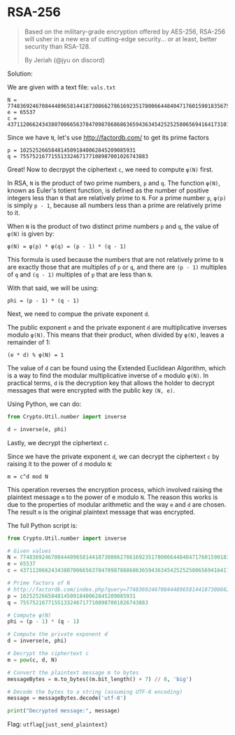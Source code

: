 # RSA-256

> Based on the military-grade encryption offered by AES-256, RSA-256 will usher in a new era of cutting-edge security... or at least, better security than RSA-128.
> 
> By Jeriah (@jyu on discord)

Solution:

We are given with a text file: `vals.txt`

```
N = 77483692467084448965814418730866278616923517800664484047176015901835675610073
e = 65537
c = 43711206624343807006656378470987868686365943634542525258065694164173101323321
```

Since we have `N`, let's use http://factordb.com/ to get its prime factors

```
p = 1025252665848145091840062845209085931
q = 75575216771551332467177108987001026743883
```

Great! Now to decrpypt the ciphertext `c`, we need to compute `φ(N)` first.

In RSA, `N` is the product of two prime numbers, `p` and `q`. The function `φ(N)`, known as Euler's totient function, is defined as the number of positive integers less than `N` that are relatively prime to `N`. For a prime number `p`, `φ(p)` is simply `p - 1`, because all numbers less than a prime are relatively prime to it.

When `N` is the product of two distinct prime numbers `p` and `q`, the value of `φ(N)` is given by:

```
φ(N) = φ(p) * φ(q) = (p - 1) * (q - 1)
```

This formula is used because the numbers that are not relatively prime to `N` are exactly those that are multiples of `p` or `q`, and there are `(p - 1)` multiples of `q` and `(q - 1)` multiples of `p` that are less than `N`.

With that said, we will be using:

```
phi = (p - 1) * (q - 1)
```

Next, we need to compue the private exponent `d`. 

The public exponent `e` and the private exponent `d` are multiplicative inverses modulo `φ(N)`. This means that their product, when divided by `φ(N)`, leaves a remainder of 1:

```
(e * d) % φ(N) = 1
```

The value of `d` can be found using the Extended Euclidean Algorithm, which is a way to find the modular multiplicative inverse of `e` modulo `φ(N)`. In practical terms, `d` is the decryption key that allows the holder to decrypt messages that were encrypted with the public key `(N, e)`.

Using Python, we can do:

```python
from Crypto.Util.number import inverse

d = inverse(e, phi)
```

Lastly, we decrypt the ciphertext `c`. 

Since we have the private exponent `d`, we can decrypt the ciphertext `c` by raising it to the power of `d` modulo `N`:

```
m = c^d mod N
```

This operation reverses the encryption process, which involved raising the plaintext message `m` to the power of e modulo `N`. The reason this works is due to the properties of modular arithmetic and the way `e` and `d` are chosen. The result `m` is the original plaintext message that was encrypted.

The full Python script is:

```python
from Crypto.Util.number import inverse

# Given values
N = 77483692467084448965814418730866278616923517800664484047176015901835675610073
e = 65537
c = 43711206624343807006656378470987868686365943634542525258065694164173101323321

# Prime factors of N
# http://factordb.com/index.php?query=77483692467084448965814418730866278616923517800664484047176015901835675610073
p = 1025252665848145091840062845209085931
q = 75575216771551332467177108987001026743883

# Compute φ(N)
phi = (p - 1) * (q - 1)

# Compute the private exponent d
d = inverse(e, phi)

# Decrypt the ciphertext c
m = pow(c, d, N)

# Convert the plaintext message m to bytes
messageBytes = m.to_bytes((m.bit_length() + 7) // 8, 'big')

# Decode the bytes to a string (assuming UTF-8 encoding)
message = messageBytes.decode('utf-8')

print("Decrypted message:", message)
```

Flag: `utflag{just_send_plaintext}`